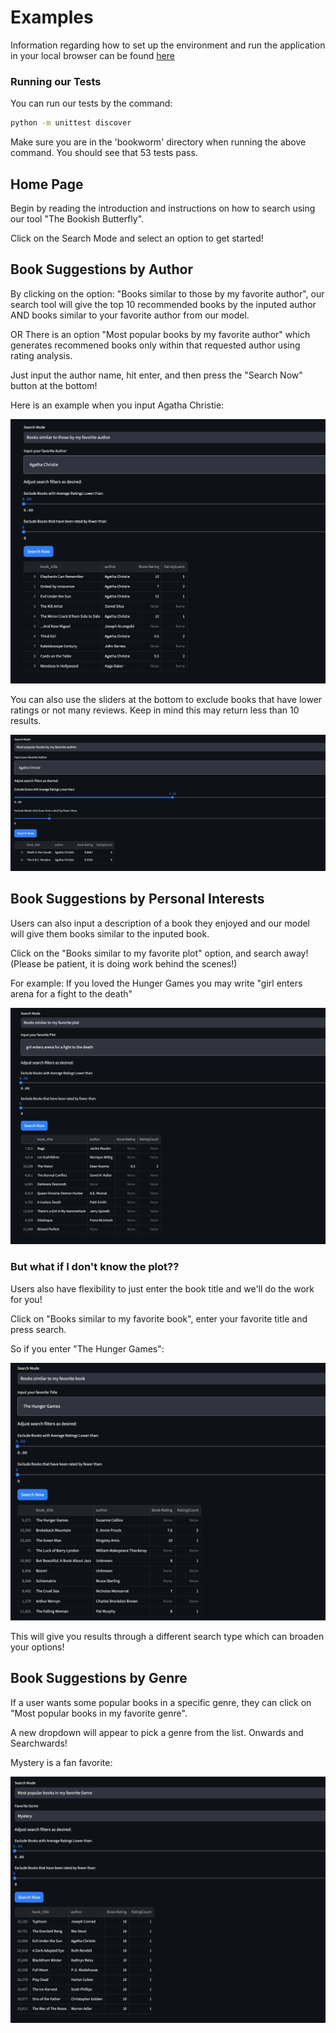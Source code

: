 # Examples

Information regarding how to set up the environment and run the application in your local browser can be found [here](../README.md#Local-Setup-and-Environment)

### Running our Tests

You can run our tests by the command:

```bash
python -m unittest discover
```

Make sure you are in the 'bookworm' directory when running the above command. You should see that 53 tests pass.


## Home Page

Begin by reading the introduction and instructions on how to search using our tool "The Bookish Butterfly".

Click on the Search Mode and select an option to get started!

## Book Suggestions by Author

By clicking on the option: "Books similar to those by my favorite author", our search tool will give the top 10
recommended books by the inputed author AND books similar to your favorite author from our model.

OR There is an option "Most popular books by my favorite author" which generates recommened books only within that
requested author using rating analysis.

Just input the author name, hit enter, and then press the "Search Now" button at the bottom!

Here is an example when you input Agatha Christie:

![Author-1](walkthrough_images/walkthrough_image1.jpg)

You can also use the sliders at the bottom to exclude books that have lower ratings or not many reviews. Keep in mind
this may return less than 10 results. 

![Author-2](walkthrough_images/walkthrough_image2.jpg)

## Book Suggestions by Personal Interests

Users can also input a description of a book they enjoyed and our model will give them books similar to the inputed book.

Click on the "Books similar to my favorite plot" option, and search away!
    (Please be patient, it is doing work behind the scenes!)

For example: If you loved the Hunger Games you may write "girl enters arena for a fight to the death"

![Plot1](walkthrough_images/walkthrough_image3.jpg)

### But what if I don't know the plot??

Users also have flexibility to just enter the book title and we'll do the work for you!

Click on "Books similar to my favorite book", enter your favorite title and press search.

So if you enter "The Hunger Games":

![Title1](walkthrough_images/walkthrough_image4.jpg)


This will give you results through a different search type which can broaden your options!


## Book Suggestions by Genre

If a user wants some popular books in a specific genre, they can click on "Most popular books in my favorite genre".

A new dropdown will appear to pick a genre from the list. Onwards and Searchwards!

Mystery is a fan favorite:

![Genre1](walkthrough_images/walkthrough_image5.jpg)





